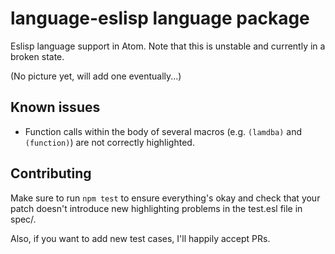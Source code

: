 # language-eslisp language package

Eslisp language support in Atom. Note that this is unstable and currently in a broken state.

(No picture yet, will add one eventually...)

## Known issues

- Function calls within the body of several macros (e.g. `(lamdba)` and `(function)`) are not
  correctly highlighted.

## Contributing

Make sure to run `npm test` to ensure everything's okay and check that your patch doesn't introduce
new highlighting problems in the test.esl file in spec/.

Also, if you want to add new test cases, I'll happily accept PRs.
